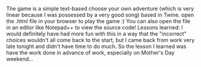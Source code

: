 The game is a simple text-based choose your own adventure (which is very linear because I was possessed by a very good song) based in Twine. open the .html file in your browser to play the game :) You can also open the file in an editor like Notepad++ to view the source code!
Lessons learned: I would definitely have had more fun with this in a way that the "incorrect" choices wouldn't all come back to the start, but I came back from work very late tonight and didn't have time to do much. So the lesson I learned was have the work done in advance of work, especially on Mother's Day weekend...
